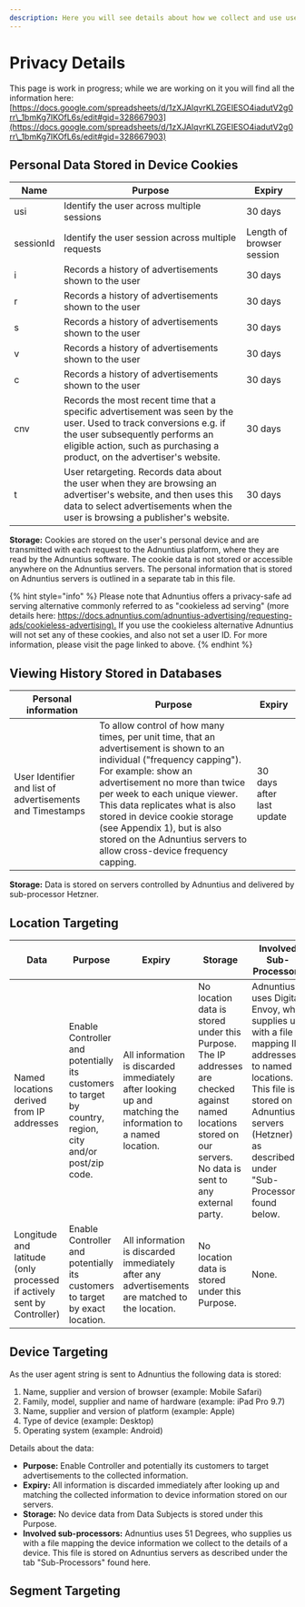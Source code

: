 ```yaml
---
description: Here you will see details about how we collect and use user data.
---
```


# Privacy Details

This page is work in progress; while we are working on it you will find all the information here: [https://docs.google.com/spreadsheets/d/1zXJAlqvrKLZGEIESO4iadutV2g0rr\_1bmKg7IKOfL6s/edit#gid=328667903](https://docs.google.com/spreadsheets/d/1zXJAlqvrKLZGEIESO4iadutV2g0rr\_1bmKg7IKOfL6s/edit#gid=328667903)

## Personal Data Stored in Device Cookies

| Name      | Purpose                                                                                                                                                                                                                          | Expiry                    |
| --------- | -------------------------------------------------------------------------------------------------------------------------------------------------------------------------------------------------------------------------------- | ------------------------- |
| usi       | Identify the user across multiple sessions                                                                                                                                                                                       | 30 days                   |
| sessionId | Identify the user session across multiple requests                                                                                                                                                                               | Length of browser session |
| i         | Records a history of advertisements shown to the user                                                                                                                                                                            | 30 days                   |
| r         | Records a history of advertisements shown to the user                                                                                                                                                                            | 30 days                   |
| s         | Records a history of advertisements shown to the user                                                                                                                                                                            | 30 days                   |
| v         | Records a history of advertisements shown to the user                                                                                                                                                                            | 30 days                   |
| c         | Records a history of advertisements shown to the user                                                                                                                                                                            | 30 days                   |
| cnv       | Records the most recent time that a specific advertisement was seen by the user. Used to track conversions e.g. if the user subsequently performs an eligible action, such as purchasing a product, on the advertiser's website. | 30 days                   |
| t         | User retargeting. Records data about the user when they are browsing an advertiser's website, and then uses this data to select advertisements when the user is browsing a publisher's website.                                  | 30 days                   |

**Storage:** Cookies are stored on the user's personal device and are transmitted with each request to the Adnuntius platform, where they are read by the Adnuntius software. The cookie data is not stored or accessible anywhere on the Adnuntius servers. The personal information that is stored on Adnuntius servers is outlined in a separate tab in this file.

{% hint style="info" %}
Please note that Adnuntius offers a privacy-safe ad serving alternative commonly referred to as "cookieless ad serving" (more details here: [https://docs.adnuntius.com/adnuntius-advertising/requesting-ads/cookieless-advertising).](https://docs.adnuntius.com/adnuntius-advertising/requesting-ads/cookieless-advertising\).) If you use the cookieless alternative Adnuntius will not set any of these cookies, and also not set a user ID. For more information, please visit the page linked to above.
{% endhint %}

## Viewing History Stored in Databases

| Personal information                                      | Purpose                                                                                                                                                                                                                                                                                                                                                                                  | Expiry                    |
| --------------------------------------------------------- | ---------------------------------------------------------------------------------------------------------------------------------------------------------------------------------------------------------------------------------------------------------------------------------------------------------------------------------------------------------------------------------------- | ------------------------- |
| User Identifier and list of advertisements and Timestamps | To allow control of how many times, per unit time, that an advertisement is shown to an individual ("frequency capping"). For example: show an advertisement no more than twice per week to each unique viewer. This data replicates what is also stored in device cookie storage (see Appendix 1), but is also stored on the Adnuntius servers to allow cross-device frequency capping. | 30 days after last update |

**Storage:** Data is stored on servers controlled by Adnuntius and delivered by sub-processor Hetzner.&#x20;

## Location Targeting

| Data                                                                   | Purpose                                                                                                  | Expiry                                                                                                      | Storage                                                                                                                                                           | Involved Sub-Processors                                                                                                                                                                                |
| ---------------------------------------------------------------------- | -------------------------------------------------------------------------------------------------------- | ----------------------------------------------------------------------------------------------------------- | ----------------------------------------------------------------------------------------------------------------------------------------------------------------- | ------------------------------------------------------------------------------------------------------------------------------------------------------------------------------------------------------ |
| Named locations derived from IP addresses                              | Enable Controller and potentially its customers to target by country, region, city and/or post/zip code. | All information is discarded immediately after looking up and matching the information to a named location. | No location data is stored under this Purpose. The IP addresses are checked against named locations stored on our servers. No data is sent to any external party. | Adnuntius uses Digital Envoy, who supplies us with a file mapping IP addresses to named locations. This file is stored on Adnuntius servers (Hetzner) as described under "Sub-Processors" found below. |
| Longitude and latitude (only processed if actively sent by Controller) | Enable Controller and potentially its customers to target by exact location.                             | All information is discarded immediately after any advertisements are matched to the location.              | No location data is stored under this Purpose.                                                                                                                    | None.                                                                                                                                                                                                  |



## Device Targeting

As the user agent string is sent to Adnuntius the following data is stored:

1. Name, supplier and version of browser (example: Mobile Safari)
2. Family, model, supplier and name of hardware (example: iPad Pro 9.7)
3. Name, supplier and version of platform (example: Apple)
4. Type of device (example: Desktop)
5. Operating system (example: Android)

Details about the data:&#x20;

* **Purpose:** Enable Controller and potentially its customers to target advertisements to the collected information.
* **Expiry:** All information is discarded immediately after looking up and matching the collected information to device information stored on our servers.
* **Storage:** No device data from Data Subjects is stored under this Purpose.
* **Involved sub-processors:** Adnuntius uses 51 Degrees, who supplies us with a file mapping the device information we collect to the details of a device. This file is stored on Adnuntius servers as described under the tab "Sub-Processors" found here.

## Segment Targeting



